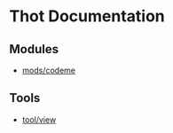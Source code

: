 
# Thot Documentation


## Modules

* [mods/codeme](mods/codeme.md)

## Tools

* [tool/view](tool/view.md)
